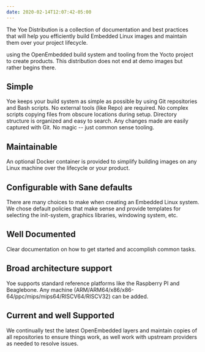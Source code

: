 ```yaml
---
date: 2020-02-14T12:07:42-05:00
---
```


The Yoe Distribution is a collection of documentation and best practices that
will help you efficiently build Embedded Linux images and maintain them over
your project lifecycle.

using the OpenEmbedded build system and tooling from the Yocto project to create
products. This distribution does not end at demo images but rather begins there.

## Simple

Yoe keeps your build system as simple as possible by using Git repositories and
Bash scripts. No external tools (like Repo) are required. No complex scripts
copying files from obscure locations during setup. Directory structure is
organized and easy to search. Any changes made are easily captured with Git. No
magic -- just common sense tooling.

## Maintainable

An optional Docker container is provided to simplify building images on any
Linux machine over the lifecycle or your product.

## Configurable with Sane defaults

There are many choices to make when creating an Embedded Linux system. We chose
default policies that make sense and provide templates for selecting the
init-system, graphics libraries, windowing system, etc.

## Well Documented

Clear documentation on how to get started and accomplish common tasks.

## Broad architecture support

Yoe supports standard reference platforms like the Raspberry PI and Beaglebone.
Any machine (ARM/ARM64/x86/x86-64/ppc/mips/mips64/RISCV64/RISCV32) can be added.

## Current and well Supported

We continually test the latest OpenEmbedded layers and maintain copies of all
repositories to ensure things work, as well work with upstream providers as
needed to resolve issues.
